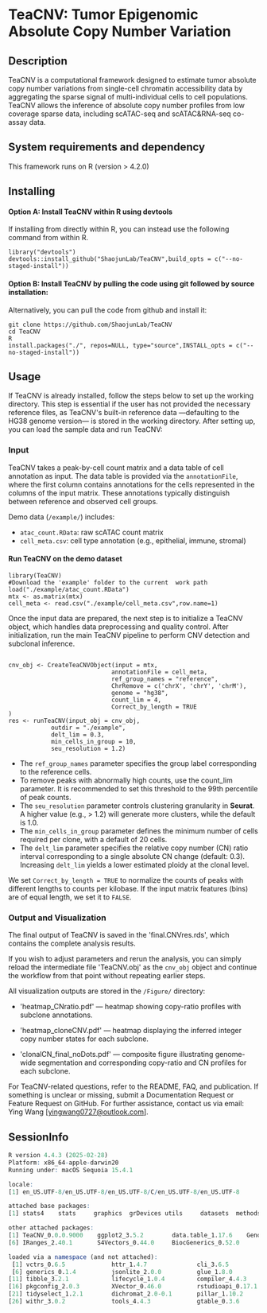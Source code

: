 # TeaCNV: Tumor Epigenomic Absolute Copy Number Variation


## Description
TeaCNV is a computational framework designed to estimate tumor absolute copy number variations from single-cell chromatin accessibility data by aggregating the sparse signal of multi-individual cells to cell populations.
TeaCNV allows the inference of absolute copy number profiles from low coverage sparse data, including scATAC-seq and scATAC&RNA-seq co-assay data. 

## System requirements and dependency
This framework runs on R (version > 4.2.0)

## Installing
#### Option A: Install TeaCNV within R using devtools
If installing from directly within R, you can instead use the following command from within R.
```
library("devtools")
devtools::install_github("ShaojunLab/TeaCNV",build_opts = c("--no-staged-install"))
```
#### Option B: Install TeaCNV by pulling the code using git followed by source installation:
Alternatively, you can pull the code from github and install it:
```
git clone https://github.com/ShaojunLab/TeaCNV
cd TeaCNV
R
install.packages("./", repos=NULL, type="source",INSTALL_opts = c("--no-staged-install"))
```

## Usage

If TeaCNV is already installed, follow the steps below to set up the working directory. This step is essential if the user has not provided the necessary reference files, as TeaCNV's built-in reference data —defaulting to the HG38 genome version— is stored in the working directory. After setting up, you can load the sample data and run TeaCNV:

### Input
TeaCNV takes a peak-by-cell count matrix and a data table of cell annotation as input. The data table is provided via the `annotationFile`, where the first column contains annotations for the cells represented in the columns of the input matrix. These annotations typically distinguish between reference and observed cell groups. 

Demo data (`/example/`) includes:
- `atac_count.RData`: raw scATAC count matrix
- `cell_meta.csv`: cell type annotation (e.g., epithelial, immune, stromal)

#### Run TeaCNV on the demo dataset

```
library(TeaCNV)
#Download the 'example' folder to the current  work path
load("./example/atac_count.RData")
mtx <- as.matrix(mtx)
cell_meta <- read.csv("./example/cell_meta.csv",row.name=1)
```
Once the input data are prepared, the next step is to initialize a TeaCNV object, which handles data preprocessing and quality control. After initialization, run the main TeaCNV pipeline to perform CNV detection and subclonal inference.

```

cnv_obj <- CreateTeaCNVObject(input = mtx,
                             annotationFile = cell_meta,
                             ref_group_names = "reference",
                             ChrRemove = c('chrX', 'chrY', 'chrM'),
                             genome = "hg38",
                             count_lim = 4,
			     			 Correct_by_length = TRUE
)
res <- runTeaCNV(input_obj = cnv_obj,
	        outdir = "./example",
	        delt_lim = 0.3,
			min_cells_in_group = 10,
	        seu_resolution = 1.2)
```

- The `ref_group_names` parameter specifies the group label corresponding to the reference cells.
- To remove peaks with abnormally high counts, use the count_lim parameter. It is recommended to set this threshold to the 99th percentile of peak counts.
- The `seu_resolution` parameter controls clustering granularity in **Seurat**. A higher value (e.g., > 1.2) will generate more clusters, while the default is 1.0.
- The `min_cells_in_group` parameter defines the minimum number of cells required per clone, with a default of 20 cells. 
- The `delt_lim` parameter specifies the relative copy number (CN) ratio interval corresponding to a single absolute CN change (default: 0.3). Increasing `delt_lim` yields a lower estimated ploidy at the clonal level.

We set `Correct_by_length = TRUE` to normalize the counts of peaks with different lengths to counts per kilobase. If the input matrix features (bins) are of equal length, we set it to `FALSE`.

### Output and Visualization

The final output of TeaCNV is saved in the 'final.CNVres.rds', which contains the complete analysis results.

If you wish to adjust parameters and rerun the analysis, you can simply reload the intermediate file 'TeaCNV.obj' as the `cnv_obj` object and continue the workflow from that point without repeating earlier steps.

All visualization outputs are stored in the `/Figure/` directory:
- 'heatmap_CNratio.pdf' — heatmap showing copy-ratio profiles with subclone annotations.

- 'heatmap_cloneCNV.pdf' — heatmap displaying the inferred integer copy number states for each subclone.

- 'clonalCN_final_noDots.pdf' — composite figure illustrating genome-wide segmentation and corresponding copy-ratio and CN profiles for each subclone.

For TeaCNV-related questions, refer to the README, FAQ, and publication. If something is unclear or missing, submit a Documentation Request or Feature Request on GitHub. For further assistance, contact us via email: Ying Wang [yingwang0727@outlook.com].


## SessionInfo
```r
R version 4.4.3 (2025-02-28)
Platform: x86_64-apple-darwin20
Running under: macOS Sequoia 15.4.1

locale:
[1] en_US.UTF-8/en_US.UTF-8/en_US.UTF-8/C/en_US.UTF-8/en_US.UTF-8

attached base packages:
[1] stats4    stats     graphics  grDevices utils     datasets  methods   base     

other attached packages:
[1] TeaCNV_0.0.0.9000    ggplot2_3.5.2        data.table_1.17.6    GenomicRanges_1.58.0 GenomeInfoDb_1.42.3 
[6] IRanges_2.40.1       S4Vectors_0.44.0     BiocGenerics_0.52.0 

loaded via a namespace (and not attached):
 [1] vctrs_0.6.5             httr_1.4.7              cli_3.6.5               rlang_1.1.6             UCSC.utils_1.2.0       
 [6] generics_0.1.4          jsonlite_2.0.0          glue_1.8.0              scales_1.4.0            grid_4.4.3             
[11] tibble_3.2.1            lifecycle_1.0.4         compiler_4.4.3          dplyr_1.1.4             RColorBrewer_1.1-3     
[16] pkgconfig_2.0.3         XVector_0.46.0          rstudioapi_0.17.1       farver_2.1.2            R6_2.6.1               
[21] tidyselect_1.2.1        dichromat_2.0-0.1       pillar_1.10.2           GenomeInfoDbData_1.2.13 magrittr_2.0.3         
[26] withr_3.0.2             tools_4.4.3             gtable_0.3.6            zlibbioc_1.52.0   


